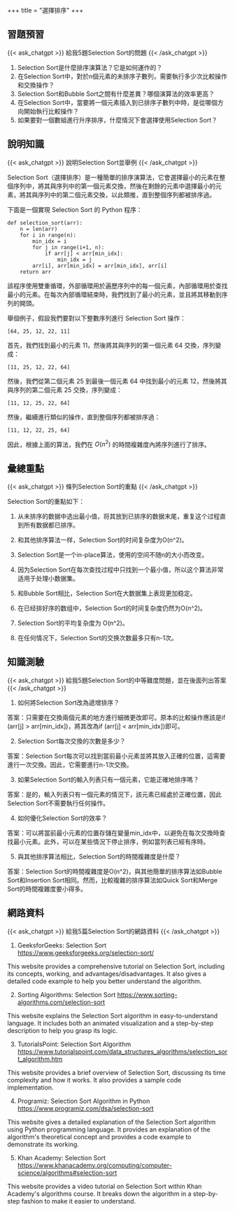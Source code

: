 +++
title = "選擇排序"
+++
## 習題預習
{{< ask_chatgpt >}}
給我5題Selection Sort的問題
{{< /ask_chatgpt >}}



1. Selection Sort是什麼排序演算法？它是如何運作的？
2. 在Selection Sort中，對於n個元素的未排序子數列，需要執行多少次比較操作和交換操作？
3. Selection Sort和Bubble Sort之間有什麼差異？哪個演算法的效率更高？
4. 在Selection Sort中，當要將一個元素插入到已排序子數列中時，是從哪個方向開始執行比較操作？
5. 如果要對一個數組進行升序排序，什麼情況下會選擇使用Selection Sort？   

## 說明知識
{{< ask_chatgpt >}}
說明Selection Sort並舉例
{{< /ask_chatgpt >}}



Selection Sort（選擇排序）是一種簡單的排序演算法，它會選擇最小的元素在整個序列中，將其與序列中的第一個元素交換，然後在剩餘的元素中選擇最小的元素，將其與序列中的第二個元素交換，以此類推，直到整個序列都被排序過。

下面是一個實現 Selection Sort 的 Python 程序：

```
def selection_sort(arr):
    n = len(arr)
    for i in range(n):
        min_idx = i
        for j in range(i+1, n):
            if arr[j] < arr[min_idx]:
                min_idx = j
        arr[i], arr[min_idx] = arr[min_idx], arr[i]
    return arr
```

該程序使用雙重循環，外部循環用於遍歷序列中的每一個元素，內部循環用於查找最小的元素。在每次內部循環結束時，我們找到了最小的元素，並且將其移動到序列的開頭。

舉個例子，假設我們要對以下整數序列進行 Selection Sort 操作：

```
[64, 25, 12, 22, 11]
```

首先，我們找到最小的元素 11，然後將其與序列的第一個元素 64 交換，序列變成：

```
[11, 25, 12, 22, 64]
```

然後，我們從第二個元素 25 到最後一個元素 64 中找到最小的元素 12，然後將其與序列的第二個元素 25 交換，序列變成：

```
[11, 12, 25, 22, 64]
```

然後，繼續進行類似的操作，直到整個序列都被排序過：

```
[11, 12, 22, 25, 64]
```

因此，根據上面的算法，我們在 $O(n^2)$ 的時間複雜度內將序列進行了排序。   

## 彙總重點
{{< ask_chatgpt >}}
條列Selection Sort的重點
{{< /ask_chatgpt >}}



Selection Sort的重點如下：

1. 从未排序的数据中选出最小值，将其放到已排序的数据末尾，重复这个过程直到所有数据都已排序。 

2. 和其他排序算法一样，Selection Sort的时间复杂度为O(n^2)。 

3. Selection Sort是一个in-place算法，使用的空间不随n的大小而改变。 

4. 因为Selection Sort在每次查找过程中只找到一个最小值，所以这个算法非常适用于处理小数据集。 

5. 和Bubble Sort相比，Selection Sort在大数据集上表现更加稳定。 

6. 在已经排好序的数组中，Selection Sort的时间复杂度仍然为O(n^2)。 

7. Selection Sort的平均复杂度为 O(n^2)。 

8. 在任何情况下，Selection Sort的交换次数最多只有n-1次。   

## 知識測驗
{{< ask_chatgpt >}}
給我5題Selection Sort的中等難度問題，並在後面列出答案
{{< /ask_chatgpt >}}



1. 如何將Selection Sort改為遞增排序？ 

答案：只需要在交換兩個元素的地方進行細微更改即可。原本的比較操作應該是if (arr[j] > arr[min_idx])，將其改為if (arr[j] < arr[min_idx])即可。

2. Selection Sort每次交換的次數是多少？ 

答案：Selection Sort每次可以找到當前最小元素並將其放入正確的位置，這需要進行一次交換。因此，它需要進行n-1次交換。

3. 如果Selection Sort的輸入列表只有一個元素，它能正確地排序嗎？ 

答案：是的，輸入列表只有一個元素的情況下，該元素已經處於正確位置，因此Selection Sort不需要執行任何操作。

4. 如何優化Selection Sort的效率？ 

答案：可以將當前最小元素的位置存儲在變量min_idx中，以避免在每次交換時查找最小元素。此外，可以在某些情況下停止排序，例如當列表已經有序時。

5. 與其他排序算法相比，Selection Sort的時間複雜度是什麼？ 

答案：Selection Sort的時間複雜度是O(n^2)，與其他簡單的排序算法如Bubble Sort和Insertion Sort相同。然而，比較複雜的排序算法如Quick Sort和Merge Sort的時間複雜度要小得多。   

## 網路資料
{{< ask_chatgpt >}}
給我5篇Selection Sort的網路資料
{{< /ask_chatgpt >}}



1. GeeksforGeeks: Selection Sort
https://www.geeksforgeeks.org/selection-sort/

This website provides a comprehensive tutorial on Selection Sort, including its concepts, working, and advantages/disadvantages. It also gives a detailed code example to help you better understand the algorithm.

2. Sorting Algorithms: Selection Sort
https://www.sorting-algorithms.com/selection-sort

This website explains the Selection Sort algorithm in easy-to-understand language. It includes both an animated visualization and a step-by-step description to help you grasp its logic.

3. TutorialsPoint: Selection Sort Algorithm
https://www.tutorialspoint.com/data_structures_algorithms/selection_sort_algorithm.htm

This website provides a brief overview of Selection Sort, discussing its time complexity and how it works. It also provides a sample code implementation.

4. Programiz: Selection Sort Algorithm in Python
https://www.programiz.com/dsa/selection-sort

This website gives a detailed explanation of the Selection Sort algorithm using Python programming language. It provides an explanation of the algorithm's theoretical concept and provides a code example to demonstrate its working.

5. Khan Academy: Selection Sort
https://www.khanacademy.org/computing/computer-science/algorithms#selection-sort

This website provides a video tutorial on Selection Sort within Khan Academy's algorithms course. It breaks down the algorithm in a step-by-step fashion to make it easier to understand.   

